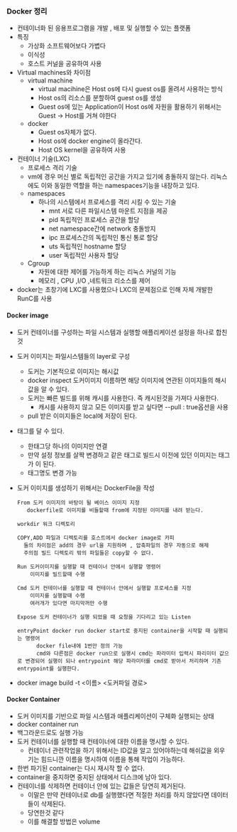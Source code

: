 ### Docker 정리

- 컨테이너화 된 응용프로그램을 개발 , 배포 및 실행할 수 있는 플랫폼
- 특징
  - 가상화 소프트웨어보다 가볍다
  - 이식성
  - 호스트 커널을 공유하여 사용
- Virtual machines와 차이점
  - virtual machine
    - virtual macihine은 Host os에 다시 guest os를 올려서 사용하는 방식
    - Host os의 리소스를 분할하여 guest os를 생성
    - Guest os에 있는 Application이 Host os에 자원을 활용하기 위해서는 Guest -> Host를 거쳐 야한다
  - docker
    - Guest os자체가 없다.
    - Host os에 docker engine이 올라간다.
    - Host OS kernel을 공유하여 사용
- 컨테이너 기술(LXC)
  - 프로세스 격리 기술
  - vm에 경우 머신 별로 독립적인 공간을 가지고 있기에 충돌하지 않는다. 리눅스에도 이와 동일한 역할을 하는 namespaces기능을 내장하고 있다.
  - namespaces
    - 하나의 시스템에서 프로세스를 격리 시킬 수 있는 기술
      - mnt 서로 다른 파일시스템 마운트 지점을 제공
      - pid  독립적인 프로세스 공간을 할당
      - net namespace간에 network 충돌방지
      - ipc 프로세스간의 독립적인 통신 통로 할당
      - uts 독립적인 hostname 할당
      - user 독립적인 사용자 할당
  - Cgroup
    - 자원에 대한 제어를 가능하게 하는 리눅스 커널의 기능
    - 메모리 , CPU ,I/O ,네트워크 리소스를 제어
- docker는 초창기에 LXC를 사용했으나 LXC의 문제점으로 인해 자체 개발한 RunC를 사용

#### Docker image

- 도커 컨테이너를 구성하는 파일 시스템과 실행할 애플리케이션 설정을 하나로 합친것

- 도커 이미지는 파일시스템들의 layer로 구성

  - 도커는 기본적으로 이미지는 해시값
  - docker inspect 도커이미지 이름하면 해당 이미지에 연관된 이미지들의 해시값을 알 수 있다.
  - 도커는 빠른 빌드를 위해 캐시를 사용한다. 즉 캐시된것을 가져다 사용한다.
    - 캐시를 사용하지 않고 모든 이미지를 받고 싶다면 --pull : true옵션을 사용
  - pull 받은 이미지들은 local에 저장이 된다.

- 태그를 달 수 있다.

  - 한태그당 하나의 이미지만 연결
  - 만약 설정 정보를 살짝 변경하고 같은 태그로 빌드시 이전에 있던 이미지는  태그가 <none>이 된다.
  - 태그명도 변경 가능

- 도커 이미지를 생성하기 위해서는 DockerFile을 작성

  ```
  From 도커 이미지의 바탕이 될 베이스 이미지 지정
  	 dockerfile로 이미지를 비들할때 from에 지정된 이미지를 내려 받는다.
  
  workdir 워크 디렉토리 
  
  COPY,ADD 파일과 디렉토리를 호스트에서 docker image로 카피
  	둘의 차이점은 add의 경우 url을 지원하며 , 압축파일의 경우 자동으로 해제
  	주의점 빌드 디렉토리 밖의 파일들은 copy할 수 없다.
  	
  Run 도커이미지를 실행할 때 컨테이너 안에서 실행할 명령어
      이미지를 빌드할때 수행
  
  Cmd 도커 컨테이너를 실행할 때 컨테이너 안에서 실행할 프로세스를 지정
      이미지를 실행할때 수행
      여러개가 있다면 마지막꺼만 수행
  
  Expose 도커 컨테이너가 실행 되었을 때 요청을 기다리고 있는 Listen
  
  entryPoint docker run docker start로 중지된 container을 시작할 때 실행되는 명령어
  		docker file내에 1번만 정의 가능
  		cmd와 다른점은 docker run으로 실행시 cmd는 파라미터 입력시 파리미터 값으로 변경되어 실행이 되나 entrypoint 해당 파라미터를 cmd로 받아서 처리하며 기존 entrypoint를 실행한다.
  ```


- docker image build -t <이름> <도커파일 경로>

#### Docker Container

- 도커 이미지를 기반으로 파일 시스템과 애플리케이션이 구체화 실행되는 상태
- docker container run <imageName>
- 백그라운드로도 실행 가능
- 도커 컨테이너를 실행할 때 컨테이너에 대한 이름을 명시할 수 있다.
  - 컨테이너 관련작업을 하기 위해서는 ID값을 알고 있어야하는데 해쉬값을 외우기는 힘드니깐 이름을 명시하여 이름을 통해 작업이 가능하다.
- 한번 파기된 container는 다시 재시작 할 수 없다.
- container을 중지하면 중지된 상태에서 디스크에 남아 있다.
- 컨테이너를 삭제하면 컨테이너 안에 있는 값들은 당연히 제거된다.
  - 이말은 만약 컨테이너로 db를 실행했다면 적절한 처리를 하지 않았다면 데이터들이 삭제된다.
  - 당연한것 같다
  - 이를 해결할 방법은 volume